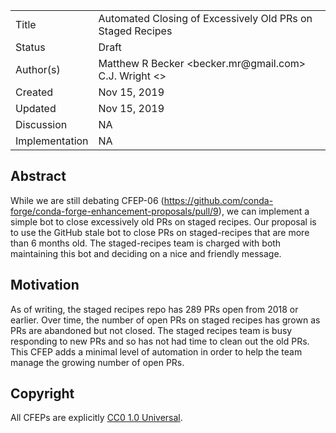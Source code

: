 
<table>
<tr><td> Title </td><td> Automated Closing of Excessively Old PRs on Staged Recipes </td>
<tr><td> Status </td><td> Draft  </td></tr>
<tr><td> Author(s) </td><td> Matthew R Becker &lt;becker.mr@gmail.com&gt; C.J. Wright &lt;&gt;</td></tr>
<tr><td> Created </td><td> Nov 15, 2019</td></tr>
<tr><td> Updated </td><td> Nov 15, 2019</td></tr>
<tr><td> Discussion </td><td> NA </td></tr>
<tr><td> Implementation </td><td> NA </td></tr>
</table>

## Abstract

While we are still debating CFEP-06 (https://github.com/conda-forge/conda-forge-enhancement-proposals/pull/9), we can 
implement a simple bot to close excessively old PRs on staged recipes. Our proposal is to use the GitHub stale bot to 
close PRs on staged-recipes that are more than 6 months old. The staged-recipes team is charged with both maintaining 
this bot and deciding on a nice and friendly message. 

## Motivation

As of writing, the staged recipes repo has 289 PRs open from 2018 or earlier. Over time, the number of open PRs on 
staged recipes has grown as PRs are abandoned but not closed. The staged recipes team is busy responding to new PRs 
and so has not had time to clean out the old PRs. This CFEP adds a minimal level of automation in order to help the 
team manage the growing number of open PRs.

## Copyright

All CFEPs are explicitly [CC0 1.0 Universal](https://creativecommons.org/publicdomain/zero/1.0/).

